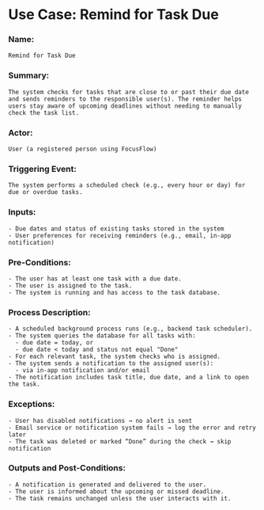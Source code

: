 # Use Case: Remind for Task Due

### Name:

	Remind for Task Due

### Summary:

	The system checks for tasks that are close to or past their due date and sends reminders to the responsible user(s). The reminder helps users stay aware of upcoming deadlines without needing to manually check the task list.

### Actor:

	User (a registered person using FocusFlow)

### Triggering Event:

	The system performs a scheduled check (e.g., every hour or day) for due or overdue tasks.

### Inputs:

	- Due dates and status of existing tasks stored in the system  
	- User preferences for receiving reminders (e.g., email, in-app notification)

### Pre-Conditions:

	- The user has at least one task with a due date.  
	- The user is assigned to the task.  
	- The system is running and has access to the task database.

### Process Description:

	- A scheduled background process runs (e.g., backend task scheduler).  
	- The system queries the database for all tasks with:
	  - due date = today, or
	  - due date < today and status not equal "Done"
	- For each relevant task, the system checks who is assigned.
	- The system sends a notification to the assigned user(s):
	  - via in-app notification and/or email
	- The notification includes task title, due date, and a link to open the task.

### Exceptions:

	- User has disabled notifications → no alert is sent  
	- Email service or notification system fails → log the error and retry later  
	- The task was deleted or marked “Done” during the check → skip notification

### Outputs and Post-Conditions:

	- A notification is generated and delivered to the user.  
	- The user is informed about the upcoming or missed deadline.  
	- The task remains unchanged unless the user interacts with it.
